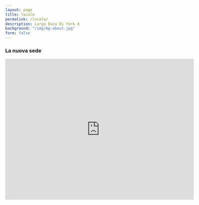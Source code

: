 ```yaml
---
layout: page
title: locale
permalink: /locale/
description: Largo Duca Di York 8
background: "/img/bg-about.jpg"
form: false
---
```


### La nuova sede



<iframe src="https://www.google.com/maps/embed?pb=!4v1579303454814!6m8!1m7!1sUU5LdOLNX49jrth-ZS3jEw!2m2!1d41.80906708586183!2d12.67992164264809!3f20.97!4f-18.480000000000004!5f1.1808744904248836" width="600" height="450" frameborder="0" style="border:0;" allowfullscreen=""></iframe>